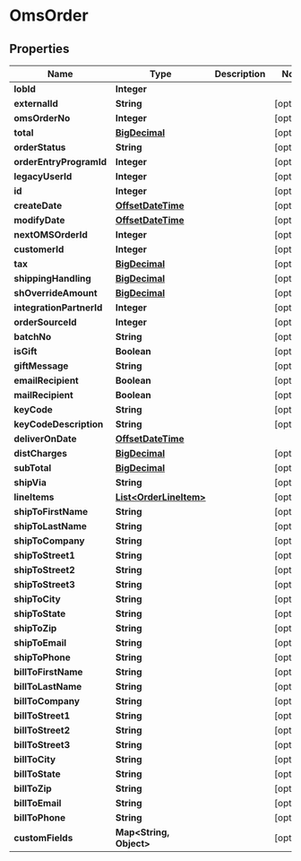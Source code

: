 
# OmsOrder

## Properties
Name | Type | Description | Notes
------------ | ------------- | ------------- | -------------
**lobId** | **Integer** |  | 
**externalId** | **String** |  |  [optional]
**omsOrderNo** | **Integer** |  |  [optional]
**total** | [**BigDecimal**](BigDecimal.md) |  |  [optional]
**orderStatus** | **String** |  |  [optional]
**orderEntryProgramId** | **Integer** |  |  [optional]
**legacyUserId** | **Integer** |  |  [optional]
**id** | **Integer** |  |  [optional]
**createDate** | [**OffsetDateTime**](OffsetDateTime.md) |  |  [optional]
**modifyDate** | [**OffsetDateTime**](OffsetDateTime.md) |  |  [optional]
**nextOMSOrderId** | **Integer** |  |  [optional]
**customerId** | **Integer** |  |  [optional]
**tax** | [**BigDecimal**](BigDecimal.md) |  |  [optional]
**shippingHandling** | [**BigDecimal**](BigDecimal.md) |  |  [optional]
**shOverrideAmount** | [**BigDecimal**](BigDecimal.md) |  |  [optional]
**integrationPartnerId** | **Integer** |  |  [optional]
**orderSourceId** | **Integer** |  |  [optional]
**batchNo** | **String** |  |  [optional]
**isGift** | **Boolean** |  |  [optional]
**giftMessage** | **String** |  |  [optional]
**emailRecipient** | **Boolean** |  |  [optional]
**mailRecipient** | **Boolean** |  |  [optional]
**keyCode** | **String** |  |  [optional]
**keyCodeDescription** | **String** |  |  [optional]
**deliverOnDate** | [**OffsetDateTime**](OffsetDateTime.md) |  | 
**distCharges** | [**BigDecimal**](BigDecimal.md) |  |  [optional]
**subTotal** | [**BigDecimal**](BigDecimal.md) |  |  [optional]
**shipVia** | **String** |  |  [optional]
**lineItems** | [**List&lt;OrderLineItem&gt;**](OrderLineItem.md) |  |  [optional]
**shipToFirstName** | **String** |  |  [optional]
**shipToLastName** | **String** |  |  [optional]
**shipToCompany** | **String** |  |  [optional]
**shipToStreet1** | **String** |  |  [optional]
**shipToStreet2** | **String** |  |  [optional]
**shipToStreet3** | **String** |  |  [optional]
**shipToCity** | **String** |  |  [optional]
**shipToState** | **String** |  |  [optional]
**shipToZip** | **String** |  |  [optional]
**shipToEmail** | **String** |  |  [optional]
**shipToPhone** | **String** |  |  [optional]
**billToFirstName** | **String** |  |  [optional]
**billToLastName** | **String** |  |  [optional]
**billToCompany** | **String** |  |  [optional]
**billToStreet1** | **String** |  |  [optional]
**billToStreet2** | **String** |  |  [optional]
**billToStreet3** | **String** |  |  [optional]
**billToCity** | **String** |  |  [optional]
**billToState** | **String** |  |  [optional]
**billToZip** | **String** |  |  [optional]
**billToEmail** | **String** |  |  [optional]
**billToPhone** | **String** |  |  [optional]
**customFields** | **Map&lt;String, Object&gt;** |  |  [optional]



